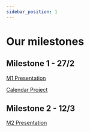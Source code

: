 ```yaml
---
sidebar_position: 1
---
```


# Our milestones

## Milestone 1 - 27/2

[M1 Presentation](/pdf/M1_-_DSD_Presentation.pdf)

[Calendar Project](/pdf/Calendar_PI.pdf)

## Milestone 2 - 12/3

[M2 Presentation](/pdf/M2_-_DSD_Presentation.pdf)